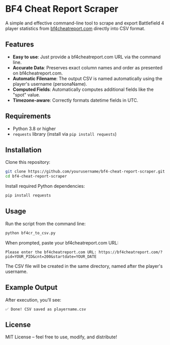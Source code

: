 # BF4 Cheat Report Scraper

A simple and effective command-line tool to scrape and export Battlefield 4 player statistics from [bf4cheatreport.com](https://bf4cheatreport.com) directly into CSV format.

## Features

* **Easy to use**: Just provide a bf4cheatreport.com URL via the command line.
* **Accurate Data**: Preserves exact column names and order as presented on bf4cheatreport.com.
* **Automatic Filename**: The output CSV is named automatically using the player's username (personaName).
* **Computed Fields**: Automatically computes additional fields like the "spot" value.
* **Timezone-aware**: Correctly formats datetime fields in UTC.

## Requirements

* Python 3.8 or higher
* `requests` library (install via `pip install requests`)

## Installation

Clone this repository:

```bash
git clone https://github.com/yourusername/bf4-cheat-report-scraper.git
cd bf4-cheat-report-scraper
```

Install required Python dependencies:

```bash
pip install requests
```

## Usage

Run the script from the command line:

```bash
python bf4cr_to_csv.py
```

When prompted, paste your bf4cheatreport.com URL:

```text
Please enter the bf4cheatreport.com URL: https://bf4cheatreport.com/?pid=YOUR_PID&cnt=200&startdate=YOUR_DATE
```

The CSV file will be created in the same directory, named after the player's username.

## Example Output

After execution, you'll see:

```
✅ Done! CSV saved as playername.csv
```

## License

MIT License – feel free to use, modify, and distribute!
